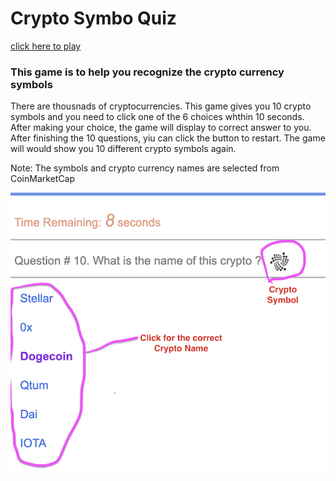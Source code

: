 # Crypto Symbo Quiz

[click here to play](https://jasonjpeng.github.io/TriviaGame/)

### This game is to help you recognize the crypto currency symbols

There are thousnads of cryptocurrencies. This game gives you 10 crypto symbols and you need to click
one of the 6 choices whthin 10 seconds. After making your choice, the game will display to correct answer to you. 
After finishing the 10 questions, yiu can click the button to restart. The game will would show you 10 different crypto symbols again.

Note: The symbols and crypto currency names are selected from CoinMarketCap 

![Screen Shot](assets/images/screen.png)

